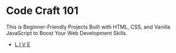 # Code Craft 101

This is Beginner-Friendly Projects Built with HTML, CSS, and Vanilla JavaScript to Boost Your Web Development Skills.
* [L I V E](https://code-craft101-rhpc.vercel.app/)
